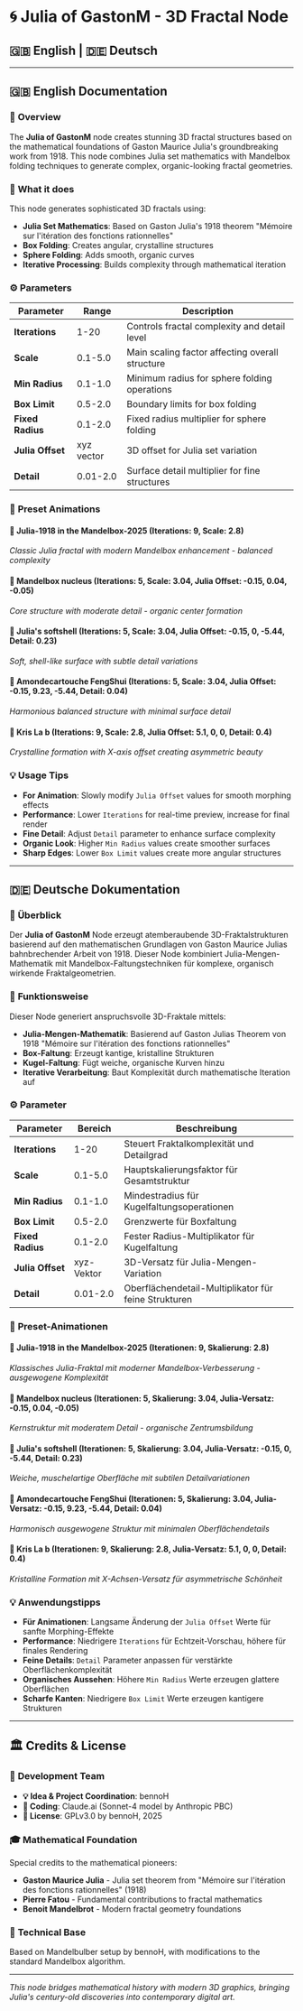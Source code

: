 # 🌀 Julia of GastonM - 3D Fractal Node

## 🇬🇧 English | 🇩🇪 Deutsch

---

## 🇬🇧 **English Documentation**

### 📖 **Overview**
The **Julia of GastonM** node creates stunning 3D fractal structures based on the mathematical foundations of Gaston Maurice Julia's groundbreaking work from 1918. This node combines Julia set mathematics with Mandelbox folding techniques to generate complex, organic-looking fractal geometries.

### 🎯 **What it does**
This node generates sophisticated 3D fractals using:
- **Julia Set Mathematics**: Based on Gaston Julia's 1918 theorem "Mémoire sur l'itération des fonctions rationnelles"
- **Box Folding**: Creates angular, crystalline structures
- **Sphere Folding**: Adds smooth, organic curves
- **Iterative Processing**: Builds complexity through mathematical iteration

### ⚙️ **Parameters**

| Parameter | Range | Description |
|-----------|-------|-------------|
| **Iterations** | 1-20 | Controls fractal complexity and detail level |
| **Scale** | 0.1-5.0 | Main scaling factor affecting overall structure |
| **Min Radius** | 0.1-1.0 | Minimum radius for sphere folding operations |
| **Box Limit** | 0.5-2.0 | Boundary limits for box folding |
| **Fixed Radius** | 0.1-2.0 | Fixed radius multiplier for sphere folding |
| **Julia Offset** | xyz vector | 3D offset for Julia set variation |
| **Detail** | 0.01-2.0 | Surface detail multiplier for fine structures |

### 🎨 **Preset Animations**

#### 🔸 **Julia-1918 in the Mandelbox-2025** (Iterations: 9, Scale: 2.8)
*Classic Julia fractal with modern Mandelbox enhancement - balanced complexity*

#### 🔸 **Mandelbox nucleus** (Iterations: 5, Scale: 3.04, Julia Offset: -0.15, 0.04, -0.05)
*Core structure with moderate detail - organic center formation*

#### 🔸 **Julia's softshell** (Iterations: 5, Scale: 3.04, Julia Offset: -0.15, 0, -5.44, Detail: 0.23)
*Soft, shell-like surface with subtle detail variations*

#### 🔸 **Amondecartouche FengShui** (Iterations: 5, Scale: 3.04, Julia Offset: -0.15, 9.23, -5.44, Detail: 0.04)
*Harmonious balanced structure with minimal surface detail*

#### 🔸 **Kris La b** (Iterations: 9, Scale: 2.8, Julia Offset: 5.1, 0, 0, Detail: 0.4)
*Crystalline formation with X-axis offset creating asymmetric beauty*

### 💡 **Usage Tips**
- **For Animation**: Slowly modify `Julia Offset` values for smooth morphing effects
- **Performance**: Lower `Iterations` for real-time preview, increase for final render
- **Fine Detail**: Adjust `Detail` parameter to enhance surface complexity
- **Organic Look**: Higher `Min Radius` values create smoother surfaces
- **Sharp Edges**: Lower `Box Limit` values create more angular structures

---

## 🇩🇪 **Deutsche Dokumentation**

### 📖 **Überblick**
Der **Julia of GastonM** Node erzeugt atemberaubende 3D-Fraktalstrukturen basierend auf den mathematischen Grundlagen von Gaston Maurice Julias bahnbrechender Arbeit von 1918. Dieser Node kombiniert Julia-Mengen-Mathematik mit Mandelbox-Faltungstechniken für komplexe, organisch wirkende Fraktalgeometrien.

### 🎯 **Funktionsweise**
Dieser Node generiert anspruchsvolle 3D-Fraktale mittels:
- **Julia-Mengen-Mathematik**: Basierend auf Gaston Julias Theorem von 1918 "Mémoire sur l'itération des fonctions rationnelles"
- **Box-Faltung**: Erzeugt kantige, kristalline Strukturen
- **Kugel-Faltung**: Fügt weiche, organische Kurven hinzu
- **Iterative Verarbeitung**: Baut Komplexität durch mathematische Iteration auf

### ⚙️ **Parameter**

| Parameter | Bereich | Beschreibung |
|-----------|---------|--------------|
| **Iterations** | 1-20 | Steuert Fraktalkomplexität und Detailgrad |
| **Scale** | 0.1-5.0 | Hauptskalierungsfaktor für Gesamtstruktur |
| **Min Radius** | 0.1-1.0 | Mindestradius für Kugelfaltungsoperationen |
| **Box Limit** | 0.5-2.0 | Grenzwerte für Boxfaltung |
| **Fixed Radius** | 0.1-2.0 | Fester Radius-Multiplikator für Kugelfaltung |
| **Julia Offset** | xyz-Vektor | 3D-Versatz für Julia-Mengen-Variation |
| **Detail** | 0.01-2.0 | Oberflächendetail-Multiplikator für feine Strukturen |

### 🎨 **Preset-Animationen**

#### 🔸 **Julia-1918 in the Mandelbox-2025** (Iterationen: 9, Skalierung: 2.8)
*Klassisches Julia-Fraktal mit moderner Mandelbox-Verbesserung - ausgewogene Komplexität*

#### 🔸 **Mandelbox nucleus** (Iterationen: 5, Skalierung: 3.04, Julia-Versatz: -0.15, 0.04, -0.05)
*Kernstruktur mit moderatem Detail - organische Zentrumsbildung*

#### 🔸 **Julia's softshell** (Iterationen: 5, Skalierung: 3.04, Julia-Versatz: -0.15, 0, -5.44, Detail: 0.23)
*Weiche, muschelartige Oberfläche mit subtilen Detailvariationen*

#### 🔸 **Amondecartouche FengShui** (Iterationen: 5, Skalierung: 3.04, Julia-Versatz: -0.15, 9.23, -5.44, Detail: 0.04)
*Harmonisch ausgewogene Struktur mit minimalen Oberflächendetails*

#### 🔸 **Kris La b** (Iterationen: 9, Skalierung: 2.8, Julia-Versatz: 5.1, 0, 0, Detail: 0.4)
*Kristalline Formation mit X-Achsen-Versatz für asymmetrische Schönheit*

### 💡 **Anwendungstipps**
- **Für Animationen**: Langsame Änderung der `Julia Offset` Werte für sanfte Morphing-Effekte
- **Performance**: Niedrigere `Iterations` für Echtzeit-Vorschau, höhere für finales Rendering
- **Feine Details**: `Detail` Parameter anpassen für verstärkte Oberflächenkomplexität
- **Organisches Aussehen**: Höhere `Min Radius` Werte erzeugen glattere Oberflächen
- **Scharfe Kanten**: Niedrigere `Box Limit` Werte erzeugen kantigere Strukturen

---

## 🏛️ **Credits & License**

### 👥 **Development Team**
- **💡 Idea & Project Coordination**: bennoH
- **🤖 Coding**: Claude.ai (Sonnet-4 model by Anthropic PBC)
- **📜 License**: GPLv3.0 by bennoH, 2025

### 🎓 **Mathematical Foundation**
Special credits to the mathematical pioneers:
- **Gaston Maurice Julia** - Julia set theorem from "Mémoire sur l'itération des fonctions rationnelles" (1918)
- **Pierre Fatou** - Fundamental contributions to fractal mathematics
- **Benoit Mandelbrot** - Modern fractal geometry foundations

### 🔗 **Technical Base**
Based on Mandelbulber setup by bennoH, with modifications to the standard Mandelbox algorithm.

---

*This node bridges mathematical history with modern 3D graphics, bringing Julia's century-old discoveries into contemporary digital art.*
